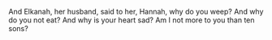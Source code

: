 And Elkanah, her husband, said to her, Hannah, why do you weep? And why do you not eat? And why is your heart sad? Am I not more to you than ten sons?
